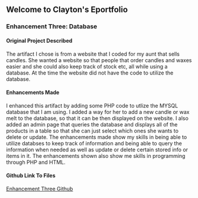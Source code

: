 ## Welcome to Clayton's Eportfolio

### Enhancement Three: Database

#### Original Project Described
The artifact I chose is from a website that I coded for my aunt that sells candles. She wanted a website so that people that order candles and waxes easier and she could also keep track of stock etc, all while using a database. At the time the website did not have the code to utilize the database.

#### Enhancements Made
I enhanced this artifact by adding some PHP code to utlize the MYSQL database that I am using. I added a way for her to add a new candle or wax melt to the database, so that it can be then displayed on the website. I also added an admin page that queries the database and displays all of the products in a table so that she can just select which ones she wants to delete or update. The enhancements made show my skills in being able to utilize databses to keep track of information and being able to query the information when needed as well as update or delete certain stored info or items in it. The enhancements shown also show me skills in programming through PHP and HTML.

#### Github Link To Files
[Enhancement Three Github](https://github.com/claytonmx1/Enhancementthree)
